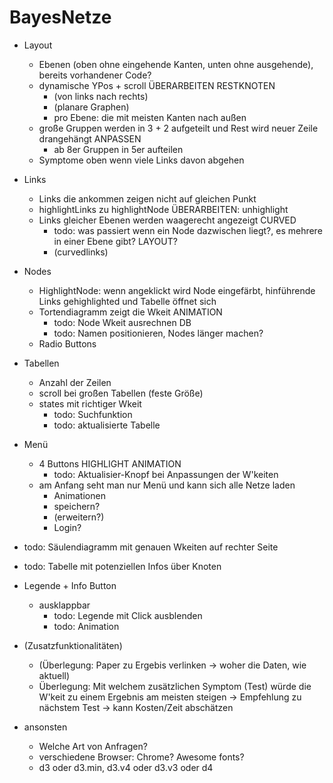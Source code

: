 # BayesNetze
- Layout
	- Ebenen (oben ohne eingehende Kanten, unten ohne ausgehende), bereits vorhandener Code?
	- dynamische YPos + scroll ÜBERARBEITEN RESTKNOTEN
		- (von links nach rechts)
		- (planare Graphen)
		- pro Ebene: die mit meisten Kanten nach außen
	- große Gruppen werden in 3 + 2 aufgeteilt und Rest wird neuer Zeile drangehängt ANPASSEN
		- ab 8er Gruppen in 5er aufteilen
	- Symptome oben wenn viele Links davon abgehen


- Links
	- Links die ankommen zeigen nicht auf gleichen Punkt
	- highlightLinks zu highlightNode ÜBERARBEITEN: unhighlight
	- Links gleicher Ebenen werden waagerecht angezeigt CURVED
		- todo: was passiert wenn ein Node dazwischen liegt?, es mehrere in einer Ebene gibt? LAYOUT?
		- (curvedlinks)
	
- Nodes
	- HighlightNode: wenn angeklickt wird Node eingefärbt, hinführende Links gehighlighted und Tabelle öffnet sich
	- Tortendiagramm zeigt die Wkeit ANIMATION
		- todo: Node Wkeit ausrechnen DB
		- todo: Namen positionieren, Nodes länger machen?
	- Radio Buttons
	
- Tabellen
	- Anzahl der Zeilen
	- scroll bei großen Tabellen (feste Größe)
	- states mit richtiger Wkeit
		- todo: Suchfunktion
		- todo: aktualisierte Tabelle

- Menü
	- 4 Buttons HIGHLIGHT ANIMATION
		- todo: Aktualisier-Knopf bei Anpassungen der W'keiten	
	- am Anfang seht man nur Menü und kann sich alle Netze laden
		- Animationen 
		- speichern?
		- (erweitern?)
		- Login?

- todo: Säulendiagramm mit genauen Wkeiten auf rechter Seite
- todo: Tabelle mit potenziellen Infos über Knoten

- Legende + Info Button 
	- ausklappbar
		- todo: Legende mit Click ausblenden
		- todo: Animation

	
- (Zusatzfunktionalitäten)
	- (Überlegung: Paper zu Ergebis verlinken -> woher die Daten, wie aktuell)
	- Überlegung: Mit welchem zusätzlichen Symptom (Test) würde die W'keit zu einem Ergebnis am meisten steigen -> Empfehlung zu nächstem Test -> kann Kosten/Zeit abschätzen

- ansonsten
	- Welche Art von Anfragen?
	- verschiedene Browser: Chrome? Awesome fonts?
	- d3 oder d3.min, d3.v4 oder d3.v3 oder d4
